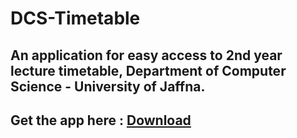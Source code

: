 # DCS-Timetable
## An application for easy access to 2nd year lecture timetable, Department of Computer Science - University of Jaffna.

## **Get the app here : [Download](https://github.com/z1nc0r3/DCS-Timetable/releases/download/v1.0.1/DCS.Timetable.v1.0.1.apk)**
